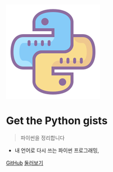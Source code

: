 ![logo](../_media/cute-python.svg)

# Get the <strong>Python</strong> gists

> 파이썬을 정리합니다

- 내 언어로 다시 쓰는 파이썬 프로그래밍,

[GitHub](https://github.com/docsifyjs/docsify/)
[둘러보기](#docsify)